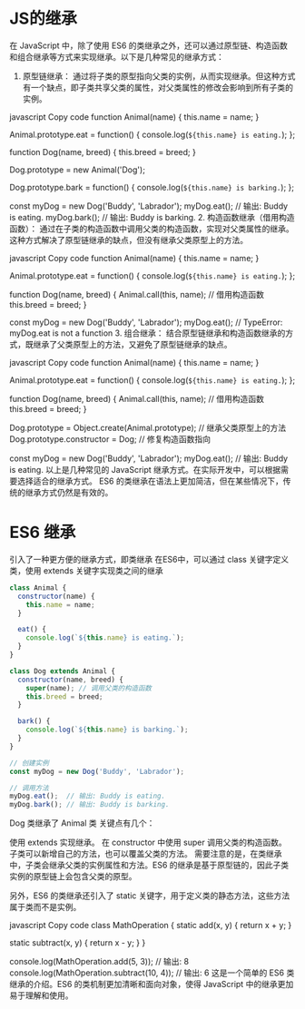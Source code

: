 # JS的继承

在 JavaScript 中，除了使用 ES6 的类继承之外，还可以通过原型链、构造函数和组合继承等方式来实现继承。以下是几种常见的继承方式：

1. 原型链继承：
通过将子类的原型指向父类的实例，从而实现继承。但这种方式有一个缺点，即子类共享父类的属性，对父类属性的修改会影响到所有子类的实例。

javascript
Copy code
function Animal(name) {
  this.name = name;
}

Animal.prototype.eat = function() {
  console.log(`${this.name} is eating.`);
};

function Dog(name, breed) {
  this.breed = breed;
}

Dog.prototype = new Animal('Dog');

Dog.prototype.bark = function() {
  console.log(`${this.name} is barking.`);
};

const myDog = new Dog('Buddy', 'Labrador');
myDog.eat();  // 输出: Buddy is eating.
myDog.bark(); // 输出: Buddy is barking.
2. 构造函数继承（借用构造函数）：
通过在子类的构造函数中调用父类的构造函数，实现对父类属性的继承。这种方式解决了原型链继承的缺点，但没有继承父类原型上的方法。

javascript
Copy code
function Animal(name) {
  this.name = name;
}

Animal.prototype.eat = function() {
  console.log(`${this.name} is eating.`);
};

function Dog(name, breed) {
  Animal.call(this, name); // 借用构造函数
  this.breed = breed;
}

const myDog = new Dog('Buddy', 'Labrador');
myDog.eat(); // TypeError: myDog.eat is not a function
3. 组合继承：
结合原型链继承和构造函数继承的方式，既继承了父类原型上的方法，又避免了原型链继承的缺点。

javascript
Copy code
function Animal(name) {
  this.name = name;
}

Animal.prototype.eat = function() {
  console.log(`${this.name} is eating.`);
};

function Dog(name, breed) {
  Animal.call(this, name); // 借用构造函数
  this.breed = breed;
}

Dog.prototype = Object.create(Animal.prototype); // 继承父类原型上的方法
Dog.prototype.constructor = Dog; // 修复构造函数指向

const myDog = new Dog('Buddy', 'Labrador');
myDog.eat();  // 输出: Buddy is eating.
以上是几种常见的 JavaScript 继承方式。在实际开发中，可以根据需要选择适合的继承方式。 ES6 的类继承在语法上更加简洁，但在某些情况下，传统的继承方式仍然是有效的。



# ES6 继承
引入了一种更方便的继承方式，即类继承
在ES6中，可以通过 class 关键字定义类，使用 extends 关键字实现类之间的继承

```javascript
class Animal {
  constructor(name) {
    this.name = name;
  }

  eat() {
    console.log(`${this.name} is eating.`);
  }
}

class Dog extends Animal {
  constructor(name, breed) {
    super(name); // 调用父类的构造函数
    this.breed = breed;
  }

  bark() {
    console.log(`${this.name} is barking.`);
  }
}

// 创建实例
const myDog = new Dog('Buddy', 'Labrador');

// 调用方法
myDog.eat();  // 输出: Buddy is eating.
myDog.bark(); // 输出: Buddy is barking.
```
Dog 类继承了 Animal 类
关键点有几个：

使用 extends 实现继承。
在 constructor 中使用 super 调用父类的构造函数。
子类可以新增自己的方法，也可以覆盖父类的方法。
需要注意的是，在类继承中，子类会继承父类的实例属性和方法。ES6 的继承是基于原型链的，因此子类实例的原型链上会包含父类的原型。

另外，ES6 的类继承还引入了 static 关键字，用于定义类的静态方法，这些方法属于类而不是实例。

javascript
Copy code
class MathOperation {
  static add(x, y) {
    return x + y;
  }

  static subtract(x, y) {
    return x - y;
  }
}

console.log(MathOperation.add(5, 3));      // 输出: 8
console.log(MathOperation.subtract(10, 4)); // 输出: 6
这是一个简单的 ES6 类继承的介绍。ES6 的类机制更加清晰和面向对象，使得 JavaScript 中的继承更加易于理解和使用。



